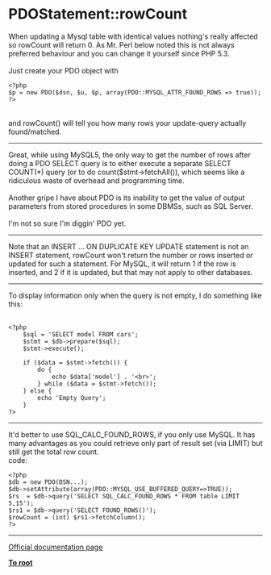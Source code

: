 # PDOStatement::rowCount



When updating a Mysql table with identical values nothing&apos;s really affected so rowCount will return 0. As Mr. Perl below noted this is not always preferred behaviour and you can change it yourself since PHP 5.3.<br><br>Just create your PDO object with <br>

```
<?php
$p = new PDO($dsn, $u, $p, array(PDO::MYSQL_ATTR_FOUND_ROWS => true));
?>
```
<br>and rowCount() will tell you how many rows your update-query actually found/matched.  

---

Great, while using MySQL5, the only way to get the number of rows after doing a PDO SELECT query is to either execute a separate SELECT COUNT(*) query (or to do count($stmt-&gt;fetchAll()), which seems like a ridiculous waste of overhead and programming time.<br><br>Another gripe I have about PDO is its inability to get the value of output parameters from stored procedures in some DBMSs, such as SQL Server.<br><br>I&apos;m not so sure I&apos;m diggin&apos; PDO yet.  

---

Note that an INSERT ... ON DUPLICATE KEY UPDATE statement is not an INSERT statement, rowCount won&apos;t return the number or rows inserted or updated for such a statement.  For MySQL, it will return 1 if the row is inserted, and 2 if it is updated, but that may not apply to other databases.  

---

To display information only when the query is not empty, I do something like this:<br><br>

```
<?php
    $sql = 'SELECT model FROM cars';
    $stmt = $db->prepare($sql);
    $stmt->execute();
    
    if ($data = $stmt->fetch()) {
        do {
            echo $data['model'] . '<br>';
        } while ($data = $stmt->fetch());
    } else {
        echo 'Empty Query';
    }
?>
```
  

---

It&apos;d better to use SQL_CALC_FOUND_ROWS, if you only use MySQL. It has many advantages as you could retrieve only part of result set (via LIMIT) but still get the total row count.<br>code:<br>

```
<?php
$db = new PDO(DSN...);
$db->setAttribute(array(PDO::MYSQL_USE_BUFFERED_QUERY=>TRUE));
$rs  = $db->query('SELECT SQL_CALC_FOUND_ROWS * FROM table LIMIT 5,15');
$rs1 = $db->query('SELECT FOUND_ROWS()');
$rowCount = (int) $rs1->fetchColumn();
?>
```
  

---

[Official documentation page](https://www.php.net/manual/en/pdostatement.rowcount.php)

**[To root](/README.md)**